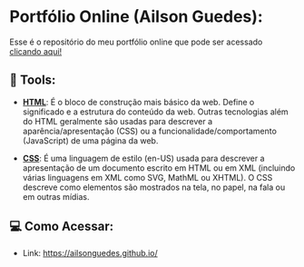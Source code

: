 # Portfólio Online (Ailson Guedes):

Esse é o repositório do meu portfólio online que pode ser acessado [clicando aqui!](https://ailsonguedes.github.io/) 

## 🔧 Tools:

-   **[HTML](https://pt.wikipedia.org/wiki/HTML)**:  É o bloco de construção mais básico da web. Define o significado e a estrutura do conteúdo da web. Outras tecnologias além do HTML geralmente são usadas para descrever a aparência/apresentação (CSS) ou a funcionalidade/comportamento (JavaScript) de uma página da web.
  
-   **[CSS](https://pt.wikipedia.org/wiki/Cascading_Style_Sheets)**: É uma linguagem de estilo (en-US) usada para descrever a apresentação de um documento escrito em HTML ou em XML (incluindo várias linguagens em XML como SVG, MathML ou XHTML). O CSS descreve como elementos são mostrados na tela, no papel, na fala ou em outras mídias.  

## 💻 Como Acessar:

- Link: https://ailsonguedes.github.io/